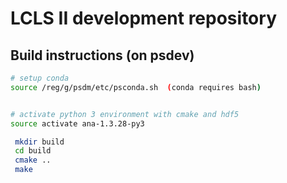 # LCLS II development repository
## Build instructions (on psdev)
```bash
# setup conda
source /reg/g/psdm/etc/psconda.sh  (conda requires bash)


# activate python 3 environment with cmake and hdf5
source activate ana-1.3.28-py3

 mkdir build
 cd build
 cmake ..
 make
```
